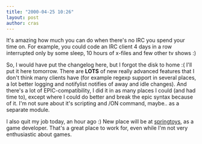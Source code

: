 ```yaml
---
title: "2000-04-25 10:26"
layout: post
author: cras
---
```

It's amazing how much you can do when there's no IRC you spend your time
on. For example, you could code an IRC client 4 days in a row
interrupted only by some sleep, 10 hours of x-files and few other tv
shows :)

So, I would have put the changelog here, but I forgot the disk to home
:( I'll put it here tomorrow. There are **LOTS** of new really advanced
features that I don't think many clients have (for example regexp
support in several places, a lot better logging and notifylist notifies
of away and idle changes). And there's a lot of EPIC-compatibility, I
did it in as many places I could (and had time to), except where I could
do better and break the epic syntax because of it. I'm not sure about
it's scripting and /ON command, maybe.. as a separate module.

I also quit my job today, an hour ago :) New place will be at
[springtoys](https://en.wikipedia.org/wiki/Video_gaming_in_Finland), as
a game developer. That's a great place to work for, even while I'm not
very enthusiastic about games.

